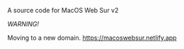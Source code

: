 A source code for MacOS Web Sur v2

*WARNING!*

Moving to a new domain. https://macoswebsur.netlify.app
